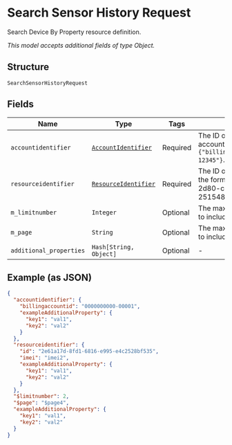 
# Search Sensor History Request

Search Device By Property resource definition.

*This model accepts additional fields of type Object.*

## Structure

`SearchSensorHistoryRequest`

## Fields

| Name | Type | Tags | Description |
|  --- | --- | --- | --- |
| `accountidentifier` | [`AccountIdentifier`](../../doc/models/account-identifier.md) | Required | The ID of the authenticating billing account, in the format `{"billingaccountid":"1234567890-12345"}`. |
| `resourceidentifier` | [`ResourceIdentifier`](../../doc/models/resource-identifier.md) | Required | The ID of the target to delete, in the format {"id": "dd1682d3-2d80-cefc-f3ee-25154800beff"}. |
| `m_limitnumber` | `Integer` | Optional | The maximum number of events to include in the response. |
| `m_page` | `String` | Optional | The maximum number of events to include in the response. |
| `additional_properties` | `Hash[String, Object]` | Optional | - |

## Example (as JSON)

```json
{
  "accountidentifier": {
    "billingaccountid": "0000000000-00001",
    "exampleAdditionalProperty": {
      "key1": "val1",
      "key2": "val2"
    }
  },
  "resourceidentifier": {
    "id": "2e61a17d-8fd1-6816-e995-e4c2528bf535",
    "imei": "imei2",
    "exampleAdditionalProperty": {
      "key1": "val1",
      "key2": "val2"
    }
  },
  "$limitnumber": 2,
  "$page": "$page4",
  "exampleAdditionalProperty": {
    "key1": "val1",
    "key2": "val2"
  }
}
```

